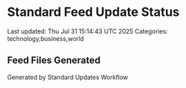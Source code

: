 # Standard Feed Update Status
Last updated: Thu Jul 31 15:14:43 UTC 2025
Categories: technology,business,world

## Feed Files Generated

Generated by Standard Updates Workflow
